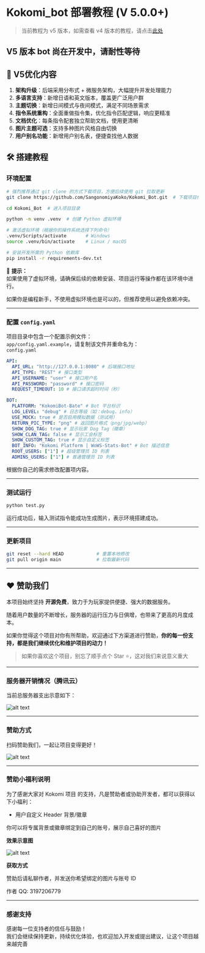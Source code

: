 # Kokomi_bot 部署教程 (V 5.0.0+)

> 当前教程为 v5 版本，如需查看 v4 版本的教程，请点击[此处](https://github.com/SangonomiyaKoko/Kokomi_Bot/blob/main/README_OLD.md)

## **V5 版本 bot 尚在开发中，请耐性等待**

## 🔧 V5优化内容

1. **架构升级**：后端采用分布式 + 微服务架构，大幅提升并发处理能力  
2. **多语言支持**：新增日语和英文版本，覆盖更广泛用户群  
3. **主题切换**：新增日间模式与夜间模式，满足不同场景需求  
4. **指令系统重构**：全面重做指令集，优化指令匹配逻辑，响应更精准  
5. **文档优化**：每条指令配套独立帮助文档，使用更清晰  
6. **图片主题可选**：支持多种图片风格自由切换  
7. **用户别名功能**：新增用户别名表，便捷查找他人数据


## 🛠️ 搭建教程

### 环境配置

```bash
# 强烈推荐通过 git clone 的方式下载项目，方便后续使用 git 拉取更新
git clone https://github.com/SangonomiyaKoko/Kokomi_Bot.git  # 下载项目代码

cd Kokomi_Bot  # 进入项目目录

python -m venv .venv  # 创建 Python 虚拟环境

# 激活虚拟环境（根据你的操作系统选择下列命令）
.venv/Scripts/activate       # Windows
source .venv/bin/activate    # Linux / macOS

# 安装开发所需的 Python 依赖库
pip install -r requirements-dev.txt
```

📌 **提示：**  
如果使用了虚拟环境，请确保后续的依赖安装、项目运行等操作都在该环境中进行。

如果你是编程新手，不使用虚拟环境也是可以的，但推荐使用以避免依赖冲突。

---

### 配置 `config.yaml`

项目目录中包含一个配置示例文件：  
`app/config.yaml.example`，请复制该文件并重命名为：  
`config.yaml`

```yaml
API:
  API_URL: "http://127.0.0.1:8080" # 后端接口地址
  API_TYPE: "REST" # 接口类型
  API_USERNAME: "user" # 接口用户名
  API_PASSWORD: "password" # 接口密码
  REQUEST_TIMEOUT: 10 # 接口请求超时时间（秒）

BOT:
  PLATFORM: "KokomiBot-Bate" # Bot 平台标识
  LOG_LEVEL: "debug" # 日志等级（如：debug、info）
  USE_MOCK: true # 是否启用模拟数据（测试用）
  RETURN_PIC_TYPE: "png" # 返回图片格式（png/jpg/webp）
  SHOW_DOG_TAG: true # 显示玩家 Dog Tag（徽章）
  SHOW_CLAN_TAG: false # 显示工会标签
  SHOW_CUSTOM_TAG: true # 显示自定义标签
  BOT_INFO: "Kokomi Platform | WoWS-Stats-Bot" # Bot 描述信息
  ROOT_USERS: ["1"] # 超级管理员 ID 列表
  ADMINS_USERS: ["1"] # 普通管理员 ID 列表
```

根据你自己的需求修改配置项内容。

---

### 测试运行

```bash
python test.py
```

运行成功后，输入测试指令能成功生成图片，表示环境搭建成功。

---

### 更新项目

```bash
git reset --hard HEAD            # 重置本地修改
git pull origin main             # 拉取最新代码
```

---

## ❤️ 赞助我们

本项目始终坚持 **开源免费**，致力于为玩家提供便捷、强大的数据服务。

随着用户数量的不断增长，服务器的运行压力与日俱增，也带来了更高的月度成本。

如果你觉得这个项目对你有所帮助，欢迎通过下方渠道进行赞助，**你的每一份支持，都是我们继续优化和维护项目的动力！**

> 如果你喜欢这个项目，别忘了顺手点个 Star ⭐️，这对我们来说意义重大

---

### 服务器开销情况（腾讯云）

当前总服务器支出示意如下：

![alt text](docs/image/cost.jpg#pic_center)

---

### 赞助方式

扫码赞助我们，一起让项目变得更好！

![alt text](docs/image/qrcode.jpg)

---

### 赞助小福利说明

为了感谢大家对 Kokomi 项目 的支持，凡是赞助者或协助开发者，都可以获得以下小福利：

- 用户自定义 Header 背景/徽章

你可以将专属背景或徽章绑定到自己的账号，展示自己喜好的图片

**效果示意图**

![alt text](docs/image/sample.png)

**获取方式**

赞助后请私聊作者，并发送你希望绑定的图片与账号 ID

作者 QQ: 3197206779

---

### 感谢支持

感谢每一位支持者的信任与鼓励！  
我们会继续保持更新，持续优化体验，也欢迎加入开发或提出建议，让这个项目越来越完善
